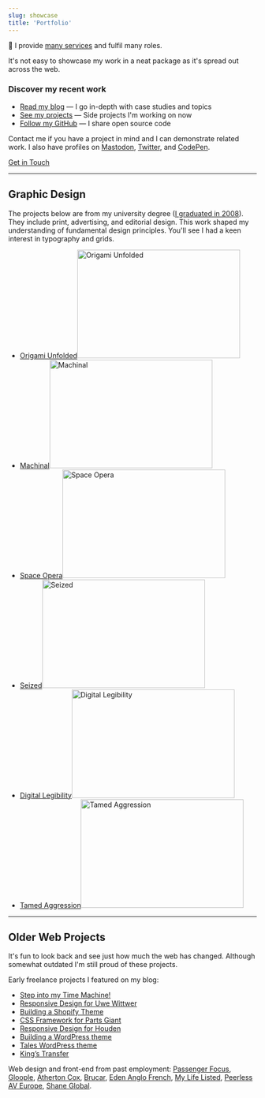 ```yaml
---
slug: showcase
title: 'Portfolio'
---
```


📢 I provide [many services](/services/) and fulfil many roles.

It's not easy to showcase my work in a neat package as it's spread out across the web.

<h3 class="Cursive">Discover my recent work</h3>

* [Read my blog](/blog/) — I go in-depth with case studies and topics
* [See my projects](/now/) — Side projects I'm working on now
* [Follow my GitHub](https://github.com/tduyng/) — I share open source code

Contact me if you have a project in mind and I can demonstrate related work. I also have profiles on [Mastodon](https://fosstodon.org/@tduyng), [Twitter](https://twitter.com/tduyng/), and [CodePen](https://codepen.io/tduyng/).

<a href="/contact/" class="Button">Get in Touch</a>

---

## Graphic Design

The projects below are from my university degree ([I graduated in 2008](/about/)). They include print, advertising, and editorial design. This work shaped my understanding of fundamental design principles. You'll see I had a keen interest in typography and grids.

<ul class="List List--folio">
  <li>
    <a href="/showcase/origami-unfolded/">
      <span class="Hidden">Origami Unfolded</span><img  src="/images/portfolio/origami.jpg" alt="Origami Unfolded" loading="lazy" width="330" height="220" />
    </a>
  </li>
  <li>
    <a href="/showcase/machinal/">
      <span class="Hidden">Machinal</span><img  src="/images/portfolio/machinal.jpg" alt="Machinal" loading="lazy" width="330" height="220" />
    </a>
  </li>
  <li>
    <a href="/showcase/space-opera/">
      <span class="Hidden">Space Opera</span><img  src="/images/portfolio/space.jpg" alt="Space Opera" loading="lazy" width="330" height="220" />
    </a>
  </li>
  <li>
    <a href="/showcase/seized/">
      <span class="Hidden">Seized</span><img  src="/images/portfolio/seized.jpg" alt="Seized" loading="lazy" width="330" height="220" />
    </a>
  </li>
  <li>
    <a href="/showcase/digital-legibility/">
      <span class="Hidden">Digital Legibility</span><img  src="/images/portfolio/digital.jpg" alt="Digital Legibility" loading="lazy" width="330" height="220" />
    </a>
  </li>
  <li>
    <a href="/showcase/tamed-aggression/">
      <span class="Hidden">Tamed Aggression</span><img  src="/images/portfolio/tamed.jpg" alt="Tamed Aggression" loading="lazy" width="330" height="220" />
    </a>
  </li>
</ul>

---

## Older Web Projects

It's fun to look back and see just how much the web has changed. Although somewhat outdated I'm still proud of these projects.

Early freelance projects I featured on my blog:

* [Step into my Time Machine!](/2020/08/18/step-into-my-time-machine/)
* [Responsive Design for Uwe Wittwer](/2014/05/07/responsive-design-for-uwe-wittwer/)
* [Building a Shopify Theme](/2016/10/10/building-a-shopify-theme/)
* [CSS Framework for Parts Giant](/2016/01/04/css-framework-for-partsgiant/)
* [Responsive Design for Houden](/2015/03/18/responsive-design-for-houden/)
* [Building a WordPress theme](/2016/07/14/building-a-wordpress-theme/)
* [Tales WordPress theme](/2014/02/17/introducing-tales/)
* [King’s Transfer](/2013/08/09/responsive-design-for-kings-transfer/)

Web design and front-end from past employment: [Passenger Focus](/2012/06/17/passenger-focus-responsive-web-design-case-study/), [Gloople](/2013/01/28/gloople-responsive-design-review/), [Atherton Cox](/showcase/atherton-cox/), [Brucar](/showcase/brucar/), [Eden Anglo French](/showcase/eden-anglo-french/), [My Life Listed](/showcase/my-life-listed/), [Peerless AV Europe](/showcase/peerless-av-europe/), [Shane Global](/showcase/shane-global/).
